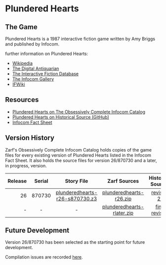 # Plundered Hearts

## The Game

Plundered Hearts is a 1987 interactive fiction game written by Amy Briggs and published by Infocom.

further information on Plundered Hearts:

* [Wikipedia](https://en.wikipedia.org/wiki/Plundered_Hearts)
* [The Digital Antiquarian](https://www.filfre.net/2015/10/plundered-hearts/)
* [The Interactive Fiction Database](https://ifdb.tads.org/viewgame?id=ddagftras22bnz8h)
* [The Infocom Gallery](http://infocom.elsewhere.org/gallery/plundered/plundered.html)
* [IFWiki](http://www.ifwiki.org/index.php/Plundered_Hearts)

## Resources

* [Plundered Hearts on The Obsessively Complete Infocom Catalog](https://eblong.com/infocom/#plunderedhearts)
* [Plundered Hearts on Historical Source (GitHub)](https://github.com/historicalsource/plunderedhearts)
* [Infocom Fact Sheet](http://pdd.if-legends.org/infocom/fact-sheet.txt)

## Version History

Zarf's Obsessively Complete Infocom Catalog holds copies of the game files for every existing version of Plundered Hearts listed in the Infocom Fact Sheet. It also holds the source files for version 26/870730 and a later, in progress, version.

| Release | Serial | Story File                       | Zarf Sources                 | Historical Sources |
| -------:|:------:|:--------------------------------:|:----------------------------:|:------------------:|
|      26 | 870730 | [plunderedhearts-r26-s870730.z3] |    [plunderedhearts-r26.zip] |      [revision 26] |
|       - |      - |                                - | [plunderedhearts-rlater.zip] |   [final revision] |

[plunderedhearts-r26-s870730.z3]: https://eblong.com/infocom/gamefiles/plunderedhearts-r26-s870730.z3
[plunderedhearts-r26.zip]: https://eblong.com/infocom/sources/plunderedhearts-r26.zip
[revision 26]: https://github.com/historicalsource/plunderedhearts/tree/54d2e05fccf7614a50184895f72ddcab6e818dd6

[plunderedhearts-rlater.zip]: https://eblong.com/infocom/sources/plunderedhearts-rlater.zip
[final revision]: https://github.com/historicalsource/plunderedhearts/tree/b5a28ce803f14b196fcdc5790291bbd47a4807d3

## Future Development

Version 26/870730 has been selected as the starting point for future development.

Compilation issues are recorded [here](https://github.com/the-infocom-files/plunderedhearts/issues/2).
